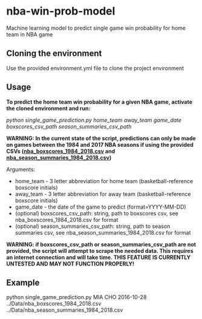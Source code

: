 # nba-win-prob-model
Machine learning model to predict single game win probability for home team in NBA game

## Cloning the environment
Use the provided environment.yml file to clone the project environment

## Usage
**To predict the home team win probability for a given NBA game, activate the cloned environment and run:**

*python single_game_prediction.py home_team away_team game_date boxscores_csv_path season_summaries_csv_path*

  **WARNING: In the current state of the script, predictions can only be made on games between the 1984 and 2017 NBA seasons if using the provided CSVs ([nba_boxscores_1984_2018.csv](/Data/nba_boxscores_1984_2018.csv) and [nba_season_summaries_1984_2018.csv](/Data/nba_season_summaries_1984_2018.csv))**

Arguments:
  * home_team - 3 letter abbreviation for home team (basketball-reference boxscore initials)
  * away_team - 3 letter abbreviation for away team (basketball-reference boxscore initials)
  * game_date - the date of the game to predict (format=YYYY-MM-DD)
  * (optional) boxscores_csv_path: string, path to boxscores csv, see nba_boxscores_1984_2018.csv for format
  * (optional) season_summaries_csv_path: string, path to season summaries csv, see nba_season_summaries_1984_2018.csv for format
  
  **WARNING: if boxscores_csv_path or season_summaries_csv_path are not provided, the script will attempt to scrape the needed data. This requires an internet connection and will take time. THIS FEATURE IS CURRENTLY UNTESTED AND MAY NOT FUNCTION PROPERLY!**

## Example
python single_game_prediction.py MIA CHO 2016-10-28 ../Data/nba_boxscores_1984_2018.csv ../Data/nba_season_summaries_1984_2018.csv
